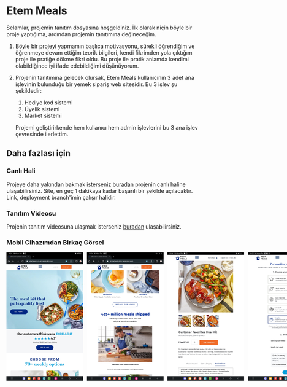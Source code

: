 # Etem Meals

Selamlar, projemin tanıtım dosyasına hoşgeldiniz. İlk olarak niçin böyle bir proje yaptığıma, ardından projemin tanıtımına değineceğim.

1. Böyle bir projeyi yapmamın başlıca motivasyonu, sürekli öğrendiğim ve öğrenmeye devam ettiğim teorik bilgileri, kendi fikrimden yola çıktığım proje ile pratiğe dökme fikri oldu. Bu proje ile pratik anlamda kendimi olabildiğince iyi ifade edebildiğimi düşünüyorum.

2. Projenin tanıtımına gelecek olursak, Etem Meals kullanıcının 3 adet ana işlevinin bulunduğu bir yemek sipariş web sitesidir. Bu 3 işlev şu şekildedir:

   1. Hediye kod sistemi
   2. Üyelik sistemi
   3. Market sistemi

   Projemi geliştirirkende hem kullanıcı hem admin işlevlerini bu 3 ana işlev çevresinde ilerlettim.

## Daha fazlası için

### Canlı Hali

Projeye daha yakından bakmak isterseniz [buradan](https://etemmeals-6ubc.onrender.com/) projenin canlı haline ulaşabilirsiniz. Site, en geç 1 dakikaya kadar başarılı bir şekilde açılacaktır. Link, deployment branch'imin çalışır halidir.

### Tanıtım Videosu

Projenin tanıtım videosuna ulaşmak isterseniz [buradan](https://youtu.be/N42sXw0XIP8) ulaşabilirsiniz.

### Mobil Cihazımdan Birkaç Görsel
<div style="display:flex; flex-direction: row; gap:10px">
   <img src="/readme-images/home.jpg" width="200"/>
   <img src="/readme-images/homesecond.jpg" width="200"/>
   <img src="/readme-images/mealkit.jpg" width="200"/>
   <img src="/readme-images/membership.jpg" width="200"/>
   <img src="/readme-images/onthemenu.jpg" width="200"/>
   <img src="/readme-images/order.jpg" width="200"/>
   <img src="/readme-images/profile.jpg" width="200"/>
   <img src="/readme-images/giftcard.jpg" width="200"/>
</div>
